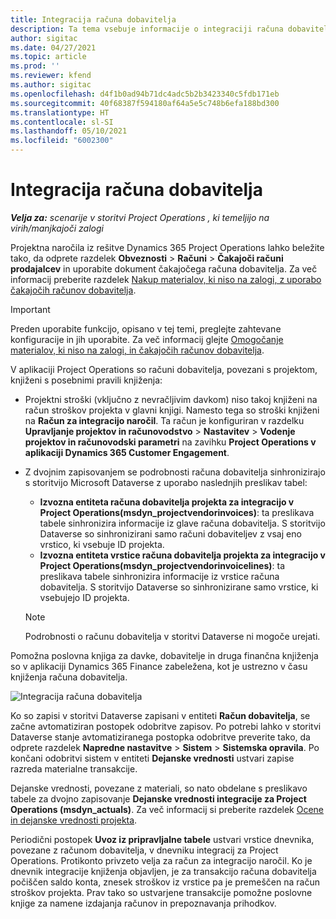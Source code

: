 ```yaml
---
title: Integracija računa dobavitelja
description: Ta tema vsebuje informacije o integraciji računa dobavitelja v aplikaciji Project Operations.
author: sigitac
ms.date: 04/27/2021
ms.topic: article
ms.prod: ''
ms.reviewer: kfend
ms.author: sigitac
ms.openlocfilehash: d4f1b0ad94b71dc4adc5b2b3423340c5fdb171eb
ms.sourcegitcommit: 40f68387f594180af64a5e5c748b6efa188bd300
ms.translationtype: HT
ms.contentlocale: sl-SI
ms.lasthandoff: 05/10/2021
ms.locfileid: "6002300"
---
```

# <a name="vendor-invoice-integration"></a>Integracija računa dobavitelja

_**Velja za:** scenarije v storitvi Project Operations , ki temeljijo na virih/manjkajoči zalogi_

Projektna naročila iz rešitve Dynamics 365 Project Operations lahko beležite tako, da odprete razdelek **Obveznosti** > **Računi** > **Čakajoči računi prodajalcev** in uporabite dokument čakajočega računa dobavitelja. Za več informacij preberite razdelek [Nakup materialov, ki niso na zalogi, z uporabo čakajočih računov dobavitelja](../procurement/pending-vendor-invoices.md).

> [!IMPORTANT]
> Preden uporabite funkcijo, opisano v tej temi, preglejte zahtevane konfiguracije in jih uporabite. Za več informacij glejte [Omogočanje materialov, ki niso na zalogi, in čakajočih računov dobavitelja](../procurement/configure-materials-nonstocked.md).

V aplikaciji Project Operations so računi dobavitelja, povezani s projektom, knjiženi s posebnimi pravili knjiženja:

- Projektni stroški (vključno z nevračljivim davkom) niso takoj knjiženi na račun stroškov projekta v glavni knjigi. Namesto tega so stroški knjiženi na **Račun za integracijo naročil**. Ta račun je konfiguriran v razdelku **Upravljanje projektov in računovodstvo** > **Nastavitev** > **Vodenje projektov in računovodski parametri** na zavihku **Project Operations v aplikaciji Dynamics 365 Customer Engagement**.
- Z dvojnim zapisovanjem se podrobnosti računa dobavitelja sinhronizirajo s storitvijo Microsoft Dataverse z uporabo naslednjih preslikav tabel:

     - **Izvozna entiteta računa dobavitelja projekta za integracijo v Project Operations(msdyn_projectvendorinvoices)**: ta preslikava tabele sinhronizira informacije iz glave računa dobavitelja. S storitvijo Dataverse so sinhronizirani samo računi dobaviteljev z vsaj eno vrstico, ki vsebuje ID projekta.
     - **Izvozna entiteta vrstice računa dobavitelja projekta za integracijo v Project Operations(msdyn_projectvendorinvoicelines)**: ta preslikava tabele sinhronizira informacije iz vrstice računa dobavitelja. S storitvijo Dataverse so sinhronizirane samo vrstice, ki vsebujejo ID projekta.

     > [!NOTE]
     > Podrobnosti o računu dobavitelja v storitvi Dataverse ni mogoče urejati.

Pomožna poslovna knjiga za davke, dobavitelje in druga finančna knjiženja so v aplikaciji Dynamics 365 Finance zabeležena, kot je ustrezno v času knjiženja računa dobavitelja.

![Integracija računa dobavitelja](media/DW7VendorInvoice.png)

Ko so zapisi v storitvi Dataverse zapisani v entiteti **Račun dobavitelja**, se začne avtomatiziran postopek odobritve zapisov. Po potrebi lahko v storitvi Dataverse stanje avtomatiziranega postopka odobritve preverite tako, da odprete razdelek **Napredne nastavitve** > **Sistem** > **Sistemska opravila**. Po končani odobritvi sistem v entiteti **Dejanske vrednosti** ustvari zapise razreda materialne transakcije.

Dejanske vrednosti, povezane z materiali, so nato obdelane s preslikavo tabele za dvojno zapisovanje **Dejanske vrednosti integracije za Project Operations (msdyn_actuals)**. Za več informacij si preberite razdelek [Ocene in dejanske vrednosti projekta](resource-dual-write-estimates-actuals.md).

Periodični postopek **Uvoz iz pripravljalne tabele** ustvari vrstice dnevnika, povezane z računom dobavitelja, v dnevniku integracij za Project Operations. Protikonto privzeto velja za račun za integracijo naročil. Ko je dnevnik integracije knjiženja objavljen, je za transakcijo računa dobavitelja počiščen saldo konta, znesek stroškov iz vrstice pa je premeščen na račun stroškov projekta. Prav tako so ustvarjene transakcije pomožne poslovne knjige za namene izdajanja računov in prepoznavanja prihodkov.
